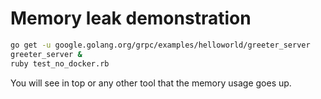 # Memory leak demonstration

```sh
go get -u google.golang.org/grpc/examples/helloworld/greeter_server
greeter_server &
ruby test_no_docker.rb
```

You will see in top or any other tool that the memory usage goes up.
